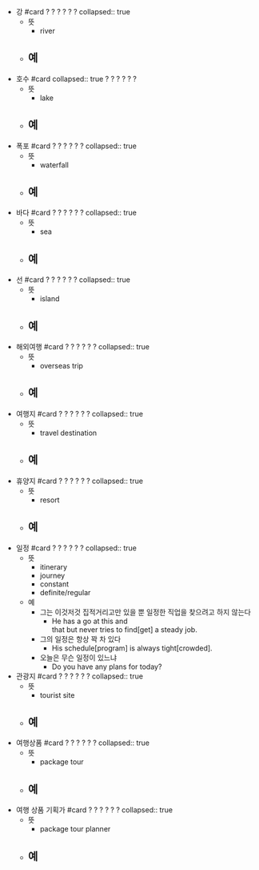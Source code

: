 - 강 #card
  ?
  ?
  ?
  ?
  ?
  ?
  collapsed:: true
	- 뜻
		- river
	- 예
		-
- 호수 #card
  collapsed:: true
  ?
  ?
  ?
  ?
  ?
  ?
	- 뜻
		- lake
	- 예
		-
- 폭포 #card
  ?
  ?
  ?
  ?
  ?
  ?
  collapsed:: true
	- 뜻
		- waterfall
	- 예
		-
- 바다 #card
  ?
  ?
  ?
  ?
  ?
  ?
  collapsed:: true
	- 뜻
		- sea
	- 예
		-
- 선 #card
  ?
  ?
  ?
  ?
  ?
  ?
  collapsed:: true
	- 뜻
		- island
	- 예
		-
- 해외여행 #card
  ?
  ?
  ?
  ?
  ?
  ?
  collapsed:: true
	- 뜻
		- overseas trip
	- 예
		-
- 여행지 #card
  ?
  ?
  ?
  ?
  ?
  ?
  collapsed:: true
	- 뜻
		- travel destination
	- 예
		-
- 휴양지 #card
  ?
  ?
  ?
  ?
  ?
  ?
  collapsed:: true
	- 뜻
		- resort
	- 예
		-
- 일정 #card
  ?
  ?
  ?
  ?
  ?
  ?
  collapsed:: true
	- 뜻
		- itinerary
		- journey
		- constant
		- definite/regular
	- 예
		- 그는 이것저것 집적거리고만 있을 뿐 일정한 직업을 찾으려고 하지 않는다
			- He has a go at this and that but never tries to find[get] a steady job.
		- 그의 일정은 항상 꽉 차 있다
			- His schedule[program] is always tight[crowded].
		- 오늘은 무슨 일정이 있느냐
			- Do you have any plans for today?
- 관광지 #card
  ?
  ?
  ?
  ?
  ?
  ?
  collapsed:: true
	- 뜻
		- tourist site
	- 예
		-
- 여행상품 #card
  ?
  ?
  ?
  ?
  ?
  ?
  collapsed:: true
	- 뜻
		- package tour
	- 예
		-
- 여행 상품 기획가 #card
  ?
  ?
  ?
  ?
  ?
  ?
  collapsed:: true
	- 뜻
		- package tour planner
	- 예
		-